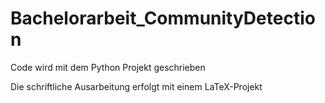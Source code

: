 # Bachelorarbeit_CommunityDetection

Code wird mit dem Python Projekt geschrieben

Die schriftliche Ausarbeitung erfolgt mit einem LaTeX-Projekt

